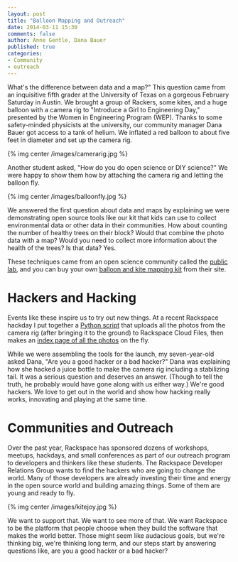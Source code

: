 ```yaml
---
layout: post
title: "Balloon Mapping and Outreach"
date: 2014-03-11 15:30
comments: false
author: Anne Gentle, Dana Bauer
published: true
categories:
- Community
- outreach
---
```


What's the difference between data and a map?" This question came from
an inquisitive fifth grader at the University of Texas on a gorgeous
February Saturday in Austin. We brought a group of Rackers, some kites,
and a huge balloon with a camera rig to "Introduce a Girl to Engineering
Day," presented by the Women in Engineering Program (WEP). Thanks to
some safety-minded physicists at the university, our community manager
Dana Bauer got access to a tank of helium. We inflated a red balloon to
about five feet in diameter and set up the camera rig.

{% img center /images/camerarig.jpg %}

<!--more-->

Another student asked, "How do you do open science or DIY science?" We
were happy to show them how by attaching the camera rig and letting the
balloon fly.

{% img center /images/balloonfly.jpg %}

We answered the first question about data and maps by explaining we were
demonstrating open source tools like our kit that kids can use to
collect environmental data or other data in their communities. How about
counting the number of healthy trees on their block? Would that combine
the photo data with a map? Would you need to collect more information
about the health of the trees? Is that data? Yes.

These techniques came from an open science community called the <a
href="http://publiclab.org/">public lab</a>, and you can buy your own <a
href="http://store.publiclab.org/collections/mapping">balloon and kite mapping kit</a> from their site.

Hackers and Hacking
===================

Events like these inspire us to try out new things. At a recent
Rackspace hackday I put together a <a
href="https://gist.github.com/annegentle/9467910">Python script</a> that
uploads all the photos from the camera rig (after bringing it to the
ground) to Rackspace Cloud Files, then makes an <a href="http://b663f2e2acd8e525729a-b149944209b187022b4db26ecc44f059.r41.cf2.rackcdn.com/index.html">index page of all the photos</a> on the fly.

While we were assembling the tools for the launch,  my seven-year-old asked Dana, "Are you a good
hacker or a bad hacker?" Dana was explaining how she hacked a juice
bottle to make the camera rig including a stabilizing tail. It was a
serious question and deserves an answer. (Though to tell the truth, he
probably would have gone along with us either way.) We're good hackers.
We love to get out in the world and show how hacking really works,
innovating and playing at the same time.

Communities and Outreach 
========================

Over the past year, Rackspace has sponsored dozens of workshops,
meetups, hackdays, and small conferences as part of our outreach program
to developers and thinkers like these students. The Rackspace Developer
Relations Group wants  to find the hackers who are going to change the
world. Many of those developers are already investing their time and
energy in the open source world and building amazing things. Some of them are young and ready to fly.

{% img center /images/kitejoy.jpg %}

We want to support that. We want to see more of that. We want Rackspace
to be the platform that people choose when they build the software that
makes the world better. Those might seem like audacious goals, but we're
thinking big, we're thinking long term, and our steps start by answering
questions like, are you a good hacker or a bad hacker?
